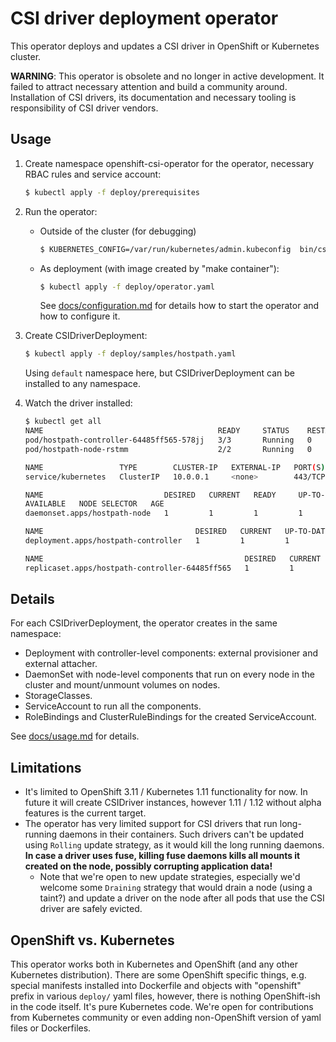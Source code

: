 # CSI driver deployment operator

This operator deploys and updates a CSI driver in OpenShift or Kubernetes cluster.

**WARNING**: This operator is obsolete and no longer in active development. It failed to attract necessary attention and build a community around. Installation of CSI drivers, its documentation and necessary tooling is responsibility of CSI driver vendors.

## Usage

1. Create namespace openshift-csi-operator for the operator, necessary RBAC rules and service account:
    ```bash
    $ kubectl apply -f deploy/prerequisites
    ```

2. Run the operator:

    * Outside of the cluster (for debugging)
      ```bash
      $ KUBERNETES_CONFIG=/var/run/kubernetes/admin.kubeconfig  bin/csi-operator -v 5
      ```
     
    * As deployment (with image created by "make container"):
      ```bash
      $ kubectl apply -f deploy/operator.yaml
      ```
      
      See [docs/configuration.md](docs/configuration.md) for details how to start the operator and how to configure it.

3. Create CSIDriverDeployment:
    ```bash
    $ kubectl apply -f deploy/samples/hostpath.yaml
    ```
    Using `default` namespace here, but CSIDriverDeployment can be installed to any namespace.

4. Watch the driver installed:
    ```bash
    $ kubectl get all
    NAME                                       READY     STATUS    RESTARTS   AGE
    pod/hostpath-controller-64485ff565-578jj   3/3       Running   0          109s
    pod/hostpath-node-rstmm                    2/2       Running   0          109s
    
    NAME                 TYPE        CLUSTER-IP   EXTERNAL-IP   PORT(S)   AGE
    service/kubernetes   ClusterIP   10.0.0.1     <none>        443/TCP   6m8s
    
    NAME                           DESIRED   CURRENT   READY     UP-TO-DATE   
    AVAILABLE   NODE SELECTOR   AGE
    daemonset.apps/hostpath-node   1         1         1         1            1           <none>          109s
    
    NAME                                  DESIRED   CURRENT   UP-TO-DATE   AVAILABLE   AGE
    deployment.apps/hostpath-controller   1         1         1            1           109s
    
    NAME                                             DESIRED   CURRENT   READY     AGE
    replicaset.apps/hostpath-controller-64485ff565   1         1         1         109s
    ```

## Details

For each CSIDriverDeployment, the operator creates in the same namespace:

* Deployment with controller-level components: external provisioner and external attacher.
* DaemonSet with node-level components that run on every node in the cluster and mount/unmount volumes on nodes.
* StorageClasses.
* ServiceAccount to run all the components.
* RoleBindings and ClusterRuleBindings for the created ServiceAccount.

See [docs/usage.md](docs/usage.md) for details.

## Limitations

* It's limited to OpenShift 3.11 / Kubernetes 1.11 functionality for now. In future it will create CSIDriver instances, however 1.11 / 1.12 without alpha features is the current target.
* The operator has very limited support for CSI drivers that run long-running daemons in their containers. Such drivers can't be updated using `Rolling` update strategy, as it would kill the long running daemons. **In case a driver uses fuse, killing fuse daemons kills all mounts it created on the node, possibly corrupting application data!**
    * Note that we're open to new update strategies, especially we'd welcome some `Draining` strategy that would drain a node (using a taint?) and update a driver on the node after all pods that use the CSI driver are safely evicted.

## OpenShift vs. Kubernetes
This operator works both in Kubernetes and OpenShift (and any other Kubernetes distribution). There are some OpenShift specific things, e.g. special manifests installed into Dockerfile and objects with "openshift" prefix in various `deploy/` yaml files, however, there is nothing OpenShift-ish in the code itself. It's pure Kubernetes code. We're open for contributions from Kubernetes community or even adding non-OpenShift version of yaml files or Dockerfiles.
